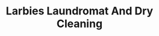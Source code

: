 ---
title: "Larbies Laundromat And Dry Cleaning"
url: /richmond-hill/larbies-laundromat-and-dry-cleaning/
shop: laundry
---